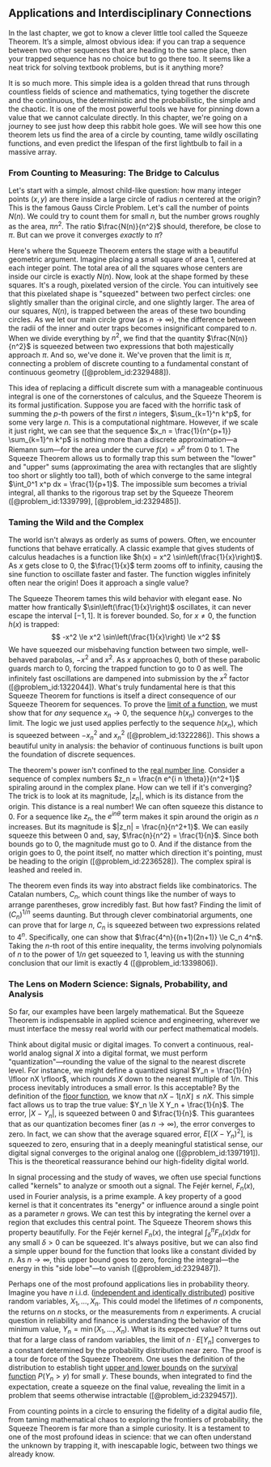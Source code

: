 ## Applications and Interdisciplinary Connections

In the last chapter, we got to know a clever little tool called the Squeeze Theorem. It’s a simple, almost obvious idea: if you can trap a sequence between two other sequences that are heading to the same place, then your trapped sequence has no choice but to go there too. It seems like a neat trick for solving textbook problems, but is it anything more?

It is so much more. This simple idea is a golden thread that runs through countless fields of science and mathematics, tying together the discrete and the continuous, the deterministic and the probabilistic, the simple and the chaotic. It is one of the most powerful tools we have for pinning down a value that we cannot calculate directly. In this chapter, we're going on a journey to see just how deep this rabbit hole goes. We will see how this one theorem lets us find the area of a circle by counting, tame wildly oscillating functions, and even predict the lifespan of the first lightbulb to fail in a massive array.

### From Counting to Measuring: The Bridge to Calculus

Let's start with a simple, almost child-like question: how many integer points $(x, y)$ are there inside a large circle of radius $n$ centered at the origin? This is the famous Gauss Circle Problem. Let's call the number of points $N(n)$. We could try to count them for small $n$, but the number grows roughly as the area, $\pi n^2$. The ratio $\frac{N(n)}{n^2}$ should, therefore, be close to $\pi$. But can we prove it converges *exactly* to $\pi$?

Here's where the Squeeze Theorem enters the stage with a beautiful geometric argument. Imagine placing a small square of area 1, centered at each integer point. The total area of all the squares whose centers are inside our circle is exactly $N(n)$. Now, look at the shape formed by these squares. It's a rough, pixelated version of the circle. You can intuitively see that this pixelated shape is "squeezed" between two perfect circles: one slightly smaller than the original circle, and one slightly larger. The area of our squares, $N(n)$, is trapped between the areas of these two bounding circles. As we let our main circle grow (as $n \to \infty$), the difference between the radii of the inner and outer traps becomes insignificant compared to $n$. When we divide everything by $n^2$, we find that the quantity $\frac{N(n)}{n^2}$ is squeezed between two expressions that both majestically approach $\pi$. And so, we've done it. We've proven that the limit is $\pi$, connecting a problem of discrete counting to a fundamental constant of continuous geometry ([@problem_id:2329488]).

This idea of replacing a difficult discrete sum with a manageable continuous integral is one of the cornerstones of calculus, and the Squeeze Theorem is its formal justification. Suppose you are faced with the horrific task of summing the $p$-th powers of the first $n$ integers, $\sum_{k=1}^n k^p$, for some very large $n$. This is a computational nightmare. However, if we scale it just right, we can see that the sequence $x_n = \frac{1}{n^{p+1}} \sum_{k=1}^n k^p$ is nothing more than a discrete approximation—a Riemann sum—for the area under the curve $f(x) = x^p$ from 0 to 1. The Squeeze Theorem allows us to formally trap this sum between the "lower" and "upper" sums (approximating the area with rectangles that are slightly too short or slightly too tall), both of which converge to the same integral $\int_0^1 x^p dx = \frac{1}{p+1}$. The impossible sum becomes a trivial integral, all thanks to the rigorous trap set by the Squeeze Theorem ([@problem_id:1339799], [@problem_id:2329485]).

### Taming the Wild and the Complex

The world isn't always as orderly as sums of powers. Often, we encounter functions that behave erratically. A classic example that gives students of calculus headaches is a function like $h(x) = x^2 \sin\left(\frac{1}{x}\right)$. As $x$ gets close to 0, the $\frac{1}{x}$ term zooms off to infinity, causing the sine function to oscillate faster and faster. The function wiggles infinitely often near the origin! Does it approach a single value?

The Squeeze Theorem tames this wild behavior with elegant ease. No matter how frantically $\sin\left(\frac{1}{x}\right)$ oscillates, it can never escape the interval $[-1, 1]$. It is forever bounded. So, for $x \neq 0$, the function $h(x)$ is trapped:
$$ -x^2 \le x^2 \sin\left(\frac{1}{x}\right) \le x^2 $$
We have squeezed our misbehaving function between two simple, well-behaved parabolas, $-x^2$ and $x^2$. As $x$ approaches 0, both of these parabolic guards march to 0, forcing the trapped function to go to 0 as well. The infinitely fast oscillations are dampened into submission by the $x^2$ factor ([@problem_id:1322044]). What's truly fundamental here is that this Squeeze Theorem for functions is itself a direct consequence of our Squeeze Theorem for sequences. To prove the [limit of a function](@article_id:144294), we must show that for *any* sequence $x_n \to 0$, the sequence $h(x_n)$ converges to the limit. The logic we just used applies perfectly to the sequence $h(x_n)$, which is squeezed between $-x_n^2$ and $x_n^2$ ([@problem_id:1322286]). This shows a beautiful unity in analysis: the behavior of continuous functions is built upon the foundation of discrete sequences.

The theorem's power isn't confined to the [real number line](@article_id:146792). Consider a sequence of complex numbers $z_n = \frac{n e^{i n \theta}}{n^2+1}$ spiraling around in the complex plane. How can we tell if it's converging? The trick is to look at its magnitude, $|z_n|$, which is its distance from the origin. This distance is a real number! We can often squeeze this distance to 0. For a sequence like $z_n$, the $e^{i n \theta}$ term makes it spin around the origin as $n$ increases. But its magnitude is $|z_n| = \frac{n}{n^2+1}$. We can easily squeeze this between $0$ and, say, $\frac{n}{n^2} = \frac{1}{n}$. Since both bounds go to 0, the magnitude must go to 0. And if the distance from the origin goes to 0, the point itself, no matter which direction it's pointing, must be heading to the origin ([@problem_id:2236528]). The complex spiral is leashed and reeled in.

The theorem even finds its way into abstract fields like combinatorics. The Catalan numbers, $C_n$, which count things like the number of ways to arrange parentheses, grow incredibly fast. But how fast? Finding the limit of $(C_n)^{1/n}$ seems daunting. But through clever combinatorial arguments, one can prove that for large $n$, $C_n$ is squeezed between two expressions related to $4^n$. Specifically, one can show that $\frac{4^n}{(n+1)(2n+1)} \le C_n  4^n$. Taking the $n$-th root of this entire inequality, the terms involving polynomials of $n$ to the power of $1/n$ get squeezed to 1, leaving us with the stunning conclusion that our limit is exactly 4 ([@problem_id:1339806]).

### The Lens on Modern Science: Signals, Probability, and Analysis

So far, our examples have been largely mathematical. But the Squeeze Theorem is indispensable in applied science and engineering, wherever we must interface the messy real world with our perfect mathematical models.

Think about digital music or digital images. To convert a continuous, real-world analog signal $X$ into a digital format, we must perform "quantization"—rounding the value of the signal to the nearest discrete level. For instance, we might define a quantized signal $Y_n = \frac{1}{n} \lfloor nX \rfloor$, which rounds $X$ down to the nearest multiple of $1/n$. This process inevitably introduces a small error. Is this acceptable? By the definition of the [floor function](@article_id:264879), we know that $nX - 1  \lfloor nX \rfloor \le nX$. This simple fact allows us to trap the true value: $Y_n \le X  Y_n + \frac{1}{n}$. The error, $|X - Y_n|$, is squeezed between $0$ and $\frac{1}{n}$. This guarantees that as our quantization becomes finer (as $n \to \infty$), the error converges to zero. In fact, we can show that the average squared error, $E[(X-Y_n)^2]$, is squeezed to zero, ensuring that in a deeply meaningful statistical sense, our digital signal converges to the original analog one ([@problem_id:1397191]). This is the theoretical reassurance behind our high-fidelity digital world.

In signal processing and the study of waves, we often use special functions called "kernels" to analyze or smooth out a signal. The Fejér kernel, $F_n(x)$, used in Fourier analysis, is a prime example. A key property of a good kernel is that it concentrates its "energy" or influence around a single point as a parameter $n$ grows. We can test this by integrating the kernel over a region that excludes this central point. The Squeeze Theorem shows this property beautifully. For the Fejér kernel $F_n(x)$, the integral $\int_{\delta}^{\pi} F_n(x) dx$ for any small $\delta > 0$ can be squeezed. It's always positive, but we can also find a simple upper bound for the function that looks like a constant divided by $n$. As $n \to \infty$, this upper bound goes to zero, forcing the integral—the energy in this "side lobe"—to vanish ([@problem_id:2329487]).

Perhaps one of the most profound applications lies in probability theory. Imagine you have $n$ i.i.d. ([independent and identically distributed](@article_id:168573)) positive random variables, $X_1, \dots, X_n$. This could model the lifetimes of $n$ components, the returns on $n$ stocks, or the measurements from $n$ experiments. A crucial question in reliability and finance is understanding the behavior of the minimum value, $Y_n = \min(X_1, \dots, X_n)$. What is its expected value? It turns out that for a large class of random variables, the limit of $n \cdot E[Y_n]$ converges to a constant determined by the probability distribution near zero. The proof is a tour de force of the Squeeze Theorem. One uses the definition of the distribution to establish tight [upper and lower bounds](@article_id:272828) on the [survival function](@article_id:266889) $P(Y_n > y)$ for small $y$. These bounds, when integrated to find the expectation, create a squeeze on the final value, revealing the limit in a problem that seems otherwise intractable ([@problem_id:2329457]).

From counting points in a circle to ensuring the fidelity of a digital audio file, from taming mathematical chaos to exploring the frontiers of probability, the Squeeze Theorem is far more than a simple curiosity. It is a testament to one of the most profound ideas in science: that we can often understand the unknown by trapping it, with inescapable logic, between two things we already know.